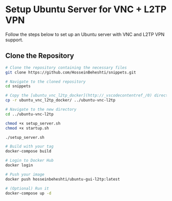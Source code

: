 # Setup Ubuntu Server for VNC + L2TP VPN

Follow the steps below to set up an Ubuntu server with VNC and L2TP VPN support.

## Clone the Repository
```bash
# Clone the repository containing the necessary files
git clone https://github.com/HosseinBeheshti/snippets.git

# Navigate to the cloned repository
cd snippets

# Copy the [ubuntu_vnc_l2tp_docker](http://_vscodecontentref_/0) directory to a new location
cp -r ubuntu_vnc_l2tp_docker/ ../ubuntu-vnc-l2tp

# Navigate to the new directory
cd ../ubuntu-vnc-l2tp
```

```bash
chmod +x setup_server.sh
chmod +x startup.sh
```

```bash
./setup_server.sh
```

```bash
# Build with your tag
docker-compose build

# Login to Docker Hub
docker login

# Push your image
docker push hosseinbeheshti/ubuntu-gui-l2tp:latest

# (Optional) Run it
docker-compose up -d

```